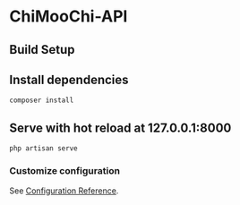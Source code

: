 # ChiMooChi-API

## Build Setup

## Install dependencies
``` 
composer install
```
## Serve with hot reload at 127.0.0.1:8000
```
php artisan serve
```

### Customize configuration
See [Configuration Reference](https://laravel.com/docs/8.x/configuration).

